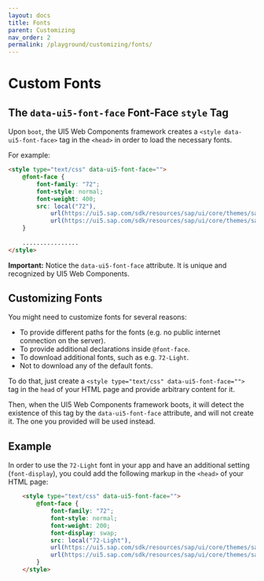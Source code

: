 ```yaml
---
layout: docs
title: Fonts
parent: Customizing
nav_order: 2
permalink: /playground/customizing/fonts/
---
```


# Custom Fonts

## The `data-ui5-font-face` Font-Face `style` Tag

Upon `boot`, the UI5 Web Components framework creates a `<style data-ui5-font-face>` tag in the `<head>` in order to load the necessary fonts.

For example:

```html
<style type="text/css" data-ui5-font-face="">
	@font-face {
		font-family: "72";
		font-style: normal;
		font-weight: 400;
		src: local("72"),
			url(https://ui5.sap.com/sdk/resources/sap/ui/core/themes/sap_fiori_3/fonts/72-Regular.woff2?ui5-webcomponents) format("woff2"),
			url(https://ui5.sap.com/sdk/resources/sap/ui/core/themes/sap_fiori_3/fonts/72-Regular.woff?ui5-webcomponents) format("woff");
	}
	
	................
</style>
```

**Important:** Notice the `data-ui5-font-face` attribute. It is unique and recognized by UI5 Web Components.

## Customizing Fonts

You might need to customize fonts for several reasons: 
 - To provide different paths for the fonts (e.g. no public internet connection on the server).
 - To provide additional declarations inside `@font-face`.
 - To download additional fonts, such as e.g. `72-Light`.
 - Not to download any of the default fonts.

To do that, just create a `<style type="text/css" data-ui5-font-face="">` tag in the `head` of your HTML page and 
provide arbitrary content for it.

Then, when the UI5 Web Components framework boots, it will detect the existence of this tag by the `data-ui5-font-face`
attribute, and will not create it. The one you provided will be used instead.

## Example

In order to use the `72-Light` font in your app and have an additional setting (`font-display`), you could add the following markup in the `<head>` of your HTML page:

```html
    <style type="text/css" data-ui5-font-face="">
        @font-face {
            font-family: "72";
            font-style: normal;
            font-weight: 200;
            font-display: swap;
            src: local("72-Light"),
            url(https://ui5.sap.com/sdk/resources/sap/ui/core/themes/sap_fiori_3/fonts/72-Light.woff2?ui5-webcomponents) format("woff2"),
            url(https://ui5.sap.com/sdk/resources/sap/ui/core/themes/sap_fiori_3/fonts/72-Light.woff?ui5-webcomponents) format("woff");
        }
    </style>
```
